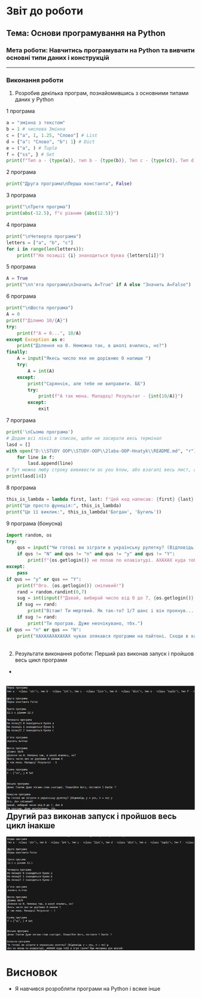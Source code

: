 # Звіт до роботи
## Тема: Основи програмування на Python
### Мета роботи: Навчитись програмувати на Python та вивчити основні типи даних і конструкцій
---
### Виконання роботи
1. Розробив декілька програм, познайомившись з основними типами даних у Python

1 програма
```python
a = "змінна з текстом"
b = 1 # числова Змінна
c = ["a", 1, 1.25, "Слово"] # List
d = {"a": "Слово", "b": 1} # Dict
e = ("a", ) # Tuple
f = {"ss", } # Set
print(f"Тип а - {type(a)}, тип b - {type(b)}, Тип c - {type(c)}, Тип d - {type(d)}, Тип e - {type(e)}, Тип f - {type(f)}.")
```
2 програма
```python
print("Друга програма\nПерша константа", False)
```
3 програма
```python
print("\nТретя прогрма")
print(abs(-12.5), f"є рівним {abs(12.5)}")
```
4 програма
```python
print("\nЧетверта програма")
letters = ["a", "b", "c"]
for i in range(len(letters)):
    print(f"На позиції {i} знаходиться буква {letters[i]}")
```
5 програма
```python
A = True
print("\nп'ята програма\nЗначить А=True" if A else "Значить А=False")
```
6 програма
```python
print("\nШоста програма")
A = 0
print(f"Ділимо 10/{A}")
try:
    print(f"А = 0...", 10/A)
except Exception as e:
    print("Ділення на 0. Неможна так, в школі вчились, нє?")
finally:
    A = input("Якесь число яке не дорівнює 0 напиши ")
    try:
        A = int(A)
    except:
        print("Сарянчік, але тебе не виправити. ББ")
        try:
            print(f"А так мона. Маладєц! Результат - {int(10/A)}")
        except:
            exit
```
7 програма
```python
print('\nСьома програма')
# Додам всі лінії в список, щоби не засирати весь термінал
lasd = []
with open("D:\\STUDY OOP\\STUDY-OOP\\2laba-OOP-Hnatyk\\README.md", "r") as f: #Вказав повний шлях до README.md бо Code тупий і не може знайти, адже запускається файл чогось не з папки а віртуального середовища
    for line in f:
        lasd.append(line)
# Тут можна любу строку вививести as you know, або взагалі весь лист, але мені шкода терміналу і скріни будуть не красиві. Тому вивожу 14 (15) рядок, бо там норм симовли інакше будуть не панятні якісь знаки питань
print(lasd[14])

```
8 програма
```python
this_is_lambda = lambda first, last: f'Цей код написав: {first} {last}'
print("Це просто функція:", this_is_lambda)
print("Це її виклик:", this_is_lambda('Богдан', 'Бугиль'))
```
9 програма (бонусна)
```python
import random, os
try:
    qus = input("Чи готові ви зіграти в українську рулетку? (Відповідь y = yes, n = no) ")
    if qus != "N" and qus != "n" and qus != "y" and qus != "Y":
        print(f"{os.getlogin()} не попав по клавіатурі. АХАХАХ куда тобі в ігри грати? Йди моторику рук вкачай.")
except:
    pass
if qus == "y" or qus == "Y":
    print(f"Ого. {os.getlogin()} сміливий!")
    rand = random.randint(0,7)
    sug = int(input(f"Давай, вибирай число від 0 до 7, {os.getlogin()} "))
    if sug == rand:
        print("Вітаю! Ти мертвий. Як так-то? 1/7 шанс і він прокнув... В казино б ше так везло, як тут. Чи не так? ")
    if sug != rand:
        print("Ти програв. Дуже неочікувано, тбх.")
if qus == "n" or qus == "N":
    print("ХАХАХАХАХАХАХ чувак злякався програми на пайтоні. Сходи в качалку, може там сміливість підцепиш, бо ну це крінжа якась...")
    
```

2. Результати виконання роботи:
Перший раз виконав запуск і пройшов весь цикл програми
-
![alt text](https://github.com/Denis-Hnatyk/STUDY-OOP/blob/main/2laba-OOP-Hnatyk/pictures/Screenshot_2.png "1 раз виконання")
Другий раз виконав запуск і пройшов весь цикл інакше
-
![alt text](https://github.com/Denis-Hnatyk/STUDY-OOP/blob/main/2laba-OOP-Hnatyk/pictures/Screenshot_1.png "2 раз")
# Висновок
- Я навчився розробляти програми на Python і всяке інше
